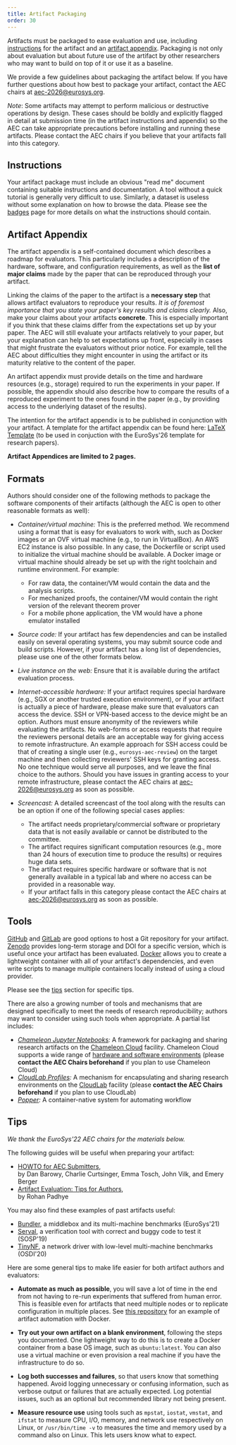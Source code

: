 ```yaml
---
title: Artifact Packaging
order: 30
---
```


Artifacts must be packaged to ease evaluation and use, including [instructions](#instructions) for the artifact and an [artifact appendix](#artifact-appendix).
Packaging is not only about evaluation but about future use of the artifact by other researchers who may want to build on top of it or use it as a baseline.

We provide a few guidelines about packaging the artifact below.
If you have further questions about how best to package your artifact, contact the AEC chairs at [aec-2026@eurosys.org](mailto:aec-2026@eurosys.org).

*Note*: Some artifacts may attempt to perform malicious or destructive operations by design.
These cases should be boldly and explicitly flagged in detail at submission time (in the artifact instructions and appendix) so the AEC can take appropriate precautions before installing and running these artifacts. Please contact the AEC chairs if you believe that your artifacts fall into this category.


## Instructions

Your artifact package must include an obvious "read me" document containing suitable instructions and documentation.
A tool without a quick tutorial is generally very difficult to use. Similarly, a dataset is useless without some explanation on how to browse the data.
Please see the [badges](badges) page for more details on what the instructions should contain.


## Artifact Appendix

The artifact appendix is a self-contained document which describes a roadmap for evaluators. This particularly includes a description of the hardware, software, and configuration requirements, as well as the **list of major claims** made by the paper that can be reproduced through your artifact.


Linking the claims of the paper to the artifact is a **necessary step** that allows artifact evaluators to reproduce your results.
*It is of foremost importance that you state your paper's key results and claims clearly.*
Also, make your claims about your artifacts **concrete**.
This is especially important if you think that these claims differ from the expectations set up by your paper.
The AEC will still evaluate your artifacts relatively to your paper, but your explanation can help to set expectations up front, especially in cases that might frustrate the evaluators without prior notice.
For example, tell the AEC about difficulties they might encounter in using the artifact or its maturity relative to the content of the paper.

An artifact appendix must provide details on the time and hardware resources (e.g., storage) required to run the experiments in your paper.
If possible, the appendix should also describe how to compare the results of a reproduced experiment to the ones found in the paper (e.g., by providing access to the underlying dataset of the results).

The intention for the artifact appendix is to be published in conjunction with your artifact.
A template for the artifact appendix can be found here: [LaTeX Template](appendix/EuroSys26_ArtifactAppendix_template.tex) (to be used in conjuction with the EuroSys'26 template for research papers).

**Artifact Appendices are limited to 2 pages.**

## Formats

Authors should consider one of the following methods to package the software components of their artifacts
(although the AEC is open to other reasonable formats as well):

- *Container/virtual machine:* This is the preferred method. We recommend using a format that is easy for evaluators to work with, such as Docker images or an OVF virtual machine (e.g., to run in VirtualBox).
  An AWS EC2 instance is also possible. In any case, the Dockerfile or script used to initialize the virtual machine should be available.
  A Docker image or virtual machine should already be set up with the right toolchain and runtime environment. For example:
    - For raw data, the container/VM would contain the data and the analysis scripts.
    - For mechanized proofs, the container/VM would contain the right version of the relevant theorem prover
    - For a mobile phone application, the VM would have a phone emulator installed

- *Source code:* If your artifact has few dependencies and can be installed easily on several operating systems,
  you may submit source code and build scripts. However, if your artifact has a long list of dependencies, please use one of the other formats below.

- *Live instance on the web:* Ensure that it is available during the artifact evaluation process.

- *Internet-accessible hardware:* If your artifact requires special hardware (e.g., SGX or another trusted execution environment), or if your artifact is actually a piece of hardware, please make sure that evaluators can access the device. SSH or VPN-based access to the device might be an option. Authors must ensure anonymity of the reviewers while evaluating the artifacts. No web-forms or access requests that require the reviewers personal details are an acceptable way for giving access to remote infrastructure. An example approach for SSH access could be that of creating a single user (e.g., `eurosys-aec-review`) on the target machine and then collecting reviewers' SSH keys for granting access. No one technique would serve all purposes, and we leave the final choice to the authors. Should you have issues in granting access to your remote infrastructure, please contact the AEC chairs at [aec-2026@eurosys.org](mailto:aec-2026@eurosys.org) as soon as possible.

- *Screencast:* A detailed screencast of the tool along with the results can be an option if one of the following special cases applies:
   - The artifact needs proprietary/commercial software or proprietary data that is not easily available or cannot be distributed to the committee.
   - The artifact requires significant computation resources (e.g., more than 24 hours of execution time to produce the results) or requires huge data sets.
   - The artifact requires specific hardware or software that is not generally available in a typical lab and where no access can be provided in a reasonable way.
   - If your artifact falls in this category please contact the AEC chairs at [aec-2026@eurosys.org](mailto:aec-2026@eurosys.org) as soon as possible.



## Tools

[GitHub](https://github.com) and [GitLab](https://gitlab.com) are good options to host a Git repository for your artifact.
[Zenodo](https://zenodo.org) provides long-term storage and DOI for a specific version, which is useful once your artifact has been evaluated.
[Docker](https://docs.docker.com/get-started/overview/) allows you to create a lightweight container with all of your artifact's dependencies, and even write scripts to manage multiple containers locally instead of using a cloud provider.

Please see the [tips](#tips) section for specific tips.

There are also a growing number of tools and mechanisms that are designed specifically to meet the needs of research reproducibility; authors may want to consider using such tools when appropriate. A partial list includes:
- *[Chameleon Jupyter Notebooks](https://chameleoncloud.readthedocs.io/en/latest/technical/sharing.html):*
  A framework for packaging and sharing research artifacts on the [Chameleon Cloud](https://www.chameleoncloud.org/) facility. Chameleon Cloud supports a wide range of [hardware and software environments](https://chameleoncloud.org/hardware/) (please **contact the AEC Chairs beforehand** if you plan to use Chameleon Cloud)
- *[CloudLab Profiles](https://docs.cloudlab.us/repeatable-research.html):* A mechanism for encapsulating and sharing research environments on the [CloudLab](https://cloudlab.us) facility (please **contact the AEC Chairs beforehand** if you plan to use CloudLab)
- *[Popper](https://getpopper.io/):* A container-native system for automating workflow

## Tips

*We thank the EuroSys'22 AEC chairs for the materials below.*

The following guides will be useful when preparing your artifact:
- [HOWTO for AEC Submitters](https://docs.google.com/document/d/1pqzPtLVIvwLwJsZwCb2r7yzWMaifudHe1Xvn42T4CcA/edit),  
  by Dan Barowy, Charlie Curtsinger, Emma Tosch, John Vilk, and Emery Berger
- [Artifact Evaluation: Tips for Authors](https://blog.padhye.org/Artifact-Evaluation-Tips-for-Authors/),  
  by Rohan Padhye

You may also find these examples of past artifacts useful:
- [Bundler](https://github.com/bundler-project/evaluation), a middlebox and its multi-machine benchmarks (EuroSys'21)
- [Serval](https://unsat.cs.washington.edu/projects/serval/sosp19-artifact.html), a verification tool with correct and buggy code to test it (SOSP'19)
- [TinyNF](https://github.com/dslab-epfl/tinynf), a network driver with low-level multi-machine benchmarks (OSDI'20)


Here are some general tips to make life easier for both artifact authors and evaluators:

- **Automate as much as possible**, you will save a lot of time in the end from not having to re-run experiments that suffered from human error.
  This is feasible even for artifacts that need multiple nodes or to replicate configuration in multiple places.
  See [this repository](https://github.com/SolalPirelli/docker-artifact-eval) for an example of artifact automation with Docker.

- **Try out your own artifact on a blank environment**, following the steps you documented.
  One lightweight way to do this is to create a Docker container from a base OS image, such as `ubuntu:latest`.
  You can also use a virtual machine or even provision a real machine if you have the infrastructure to do so.

- **Log both successes and failures**, so that users know that something happened.
  Avoid logging unnecessary or confusing information, such as verbose output or failures that are actually expected.
  Log potential issues, such as an optional but recommended library not being present.

- **Measure resource use** using tools such as `mpstat`, `iostat`, `vmstat`, and `ifstat` to measure CPU, I/O, memory, and network use respectively on Linux,
  or `/usr/bin/time -v` to measures the time and memory used by a command also on Linux.
  This lets users know what to expect.

